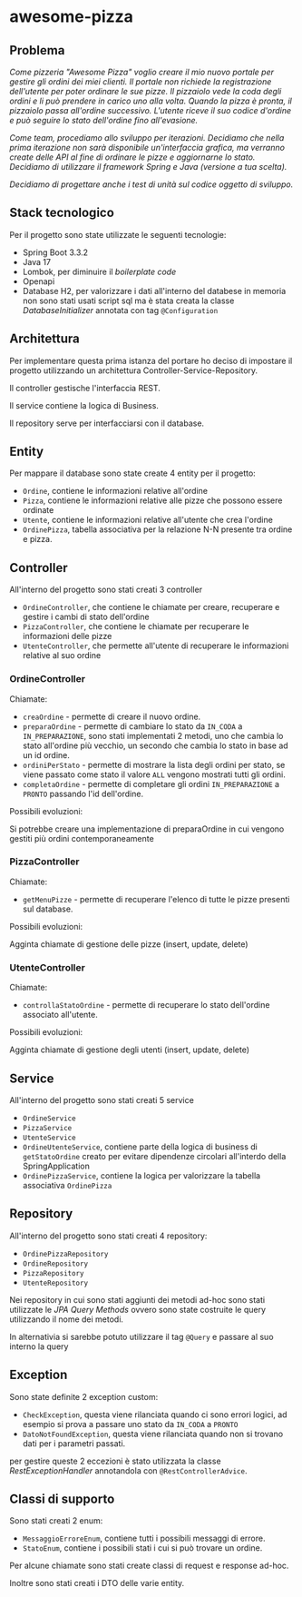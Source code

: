 # awesome-pizza

## Problema

_Come pizzeria "Awesome Pizza" voglio creare il mio nuovo portale per gestire gli ordini dei miei clienti. Il portale non richiede la registrazione dell'utente per poter ordinare le sue pizze. Il pizzaiolo vede la coda degli ordini e li può prendere in carico uno alla volta. Quando la pizza è pronta, il pizzaiolo passa all'ordine successivo. L'utente riceve il suo codice d'ordine e può seguire lo stato dell'ordine fino all'evasione._

_Come team, procediamo allo sviluppo per iterazioni. Decidiamo che nella prima iterazione non sarà disponibile un'interfaccia grafica, ma verranno create delle API al fine di ordinare le pizze e aggiornarne lo stato. Decidiamo di utilizzare il framework Spring e Java (versione a tua scelta)._

_Decidiamo di progettare anche i test di unità sul codice oggetto di sviluppo._

## Stack tecnologico

Per il progetto sono state utilizzate le seguenti tecnologie:
* Spring Boot 3.3.2
* Java 17
* Lombok, per diminuire il _boilerplate code_
* Openapi
* Database H2, per valorizzare i dati all'interno del databese in memoria non sono stati usati script sql ma è stata creata la classe _DatabaseInitializer_ annotata con tag `@Configuration`

## Architettura

Per implementare questa prima istanza del portare ho deciso di impostare il progetto utilizzando un architettura Controller-Service-Repository.

Il controller gestische l'interfaccia REST.

Il service contiene la logica di Business.

Il repository serve per interfacciarsi con il database.

## Entity

Per mappare il database sono state create 4 entity per il progetto:

* `Ordine`, contiene le informazioni relative all'ordine
* `Pizza`, contiene le informazioni relative alle pizze che possono essere ordinate
* `Utente`, contiene le informazioni relative all'utente che crea l'ordine
* `OrdinePizza`, tabella associativa per la relazione N-N presente tra ordine e pizza.

## Controller

All'interno del progetto sono stati creati 3 controller

* `OrdineController`, che contiene le chiamate per creare, recuperare e gestire i cambi di stato dell'ordine
* `PizzaController`, che contiene le chiamate per recuperare le informazioni delle pizze
* `UtenteController`, che permette all'utente di recuperare le informazioni relative al suo ordine

### OrdineController

Chiamate:

* `creaOrdine` - permette di creare il nuovo ordine.
* `preparaOrdine` - permette di cambiare lo stato da `IN_CODA` a `IN_PREPARAZIONE`, sono stati implementati 2 metodi, uno che cambia lo stato all'ordine più vecchio, un secondo che cambia lo stato in base ad un id ordine.
* `ordiniPerStato` - permette di mostrare la lista degli ordini per stato, se viene passato come stato il valore `ALL` vengono mostrati tutti gli ordini.
* `completaOrdine` - permette di completare gli ordini `IN_PREPARAZIONE` a `PRONTO` passando l'id dell'ordine.

Possibili evoluzioni:

Si potrebbe creare una implementazione di preparaOrdine in cui vengono gestiti più ordini contemporaneamente

### PizzaController

Chiamate: 

* `getMenuPizze` - permette di recuperare l'elenco di tutte le pizze presenti sul database.

Possibili evoluzioni:

Agginta chiamate di gestione delle pizze (insert, update, delete)

### UtenteController

Chiamate:

* `controllaStatoOrdine` - permette di recuperare lo stato dell'ordine associato all'utente.

Possibili evoluzioni:

Agginta chiamate di gestione degli utenti (insert, update, delete)

## Service

All'interno del progetto sono stati creati 5 service

* `OrdineService`
* `PizzaService`
* `UtenteService`
* `OrdineUtenteService`, contiene parte della logica di business di `getStatoOrdine` creato per evitare dipendenze circolari all'interdo della SpringApplication
* `OrdinePizzaService`, contiene la logica per valorizzare la tabella associativa `OrdinePizza`

## Repository

All'interno del progetto sono stati creati 4 repository:

* `OrdinePizzaRepository`
* `OrdineRepository`
* `PizzaRepository`
* `UtenteRepository`

Nei repository in cui sono stati aggiunti dei metodi ad-hoc sono stati utilizzate le _JPA Query Methods_ ovvero sono state costruite le query utilizzando il nome dei metodi.

In alternativia si sarebbe potuto utilizzare il tag `@Query` e passare al suo interno la query

## Exception

Sono state definite 2 exception custom:

* `CheckException`, questa viene rilanciata quando ci sono errori logici, ad esempio si prova a passare uno stato da `IN_CODA` a `PRONTO`
* `DatoNotFoundException`, questa viene rilanciata quando non si trovano dati per i parametri passati.

per gestire queste 2 eccezioni è stato utilizzata la classe _RestExceptionHandler_ annotandola con `@RestControllerAdvice`.

## Classi di supporto

Sono stati creati 2 enum:
* `MessaggioErroreEnum`, contiene tutti i possibili messaggi di errore.
* `StatoEnum`, contiene i possibili stati i cui si può trovare un ordine.

Per alcune chiamate sono stati create classi di request e response ad-hoc.

Inoltre sono stati creati i DTO delle varie entity.
